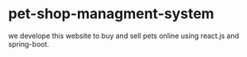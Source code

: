 # pet-shop-managment-system
we develope this website to buy and sell pets online using react.js and spring-boot.
